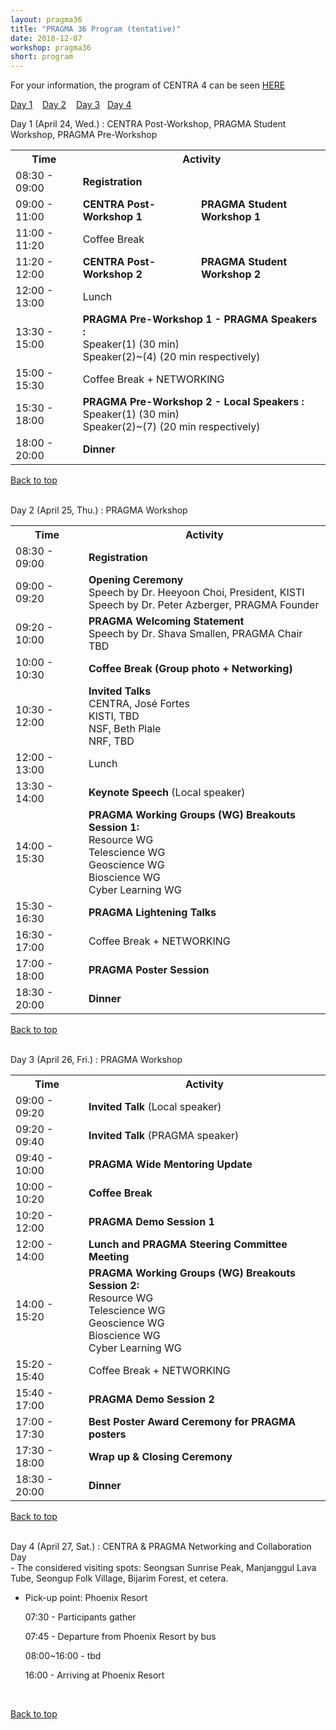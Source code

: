 ```yaml
---
layout: pragma36
title: "PRAGMA 36 Program (tentative)"
date: 2018-12-07
workshop: pragma36
short: program
---
```


For your information, the program of CENTRA 4 can be seen <a href="http://www.globalcentra.org/centra4/program.html" target="new">HERE</a>

[Day 1](#day1) &nbsp;&nbsp; [Day 2](#day2) &nbsp;&nbsp;
[Day 3](#day3) &nbsp;&nbsp;[Day 4](#day4)

<div class="border36" id="day1">Day 1 (April 24, Wed.) : CENTRA Post-Workshop, PRAGMA Student Workshop, PRAGMA Pre-Workshop</div>

<table class="program36">
  <tr>
    <th>Time</th>
    <th colspan="2">Activity</th>
  </tr>
  <tr>
    <td>08:30 - 09:00</td>
    <td colspan="2" class="break"><b>Registration</b></td>
  </tr>
  <tr>
    <td>09:00 - 11:00</td>
    <td> <b>CENTRA Post-Workshop 1</b> </td>
    <td> <b>PRAGMA Student Workshop 1</b> </td>
  </tr>
  <tr>
    <td>11:00 - 11:20</td>
    <td colspan="2" class="break">Coffee Break </td>
  </tr>
  <tr>
    <td>11:20 - 12:00</td>
    <td> <b>CENTRA Post-Workshop 2</b> </td>
    <td> <b>PRAGMA Student Workshop 2</b> </td>
  </tr>
  <tr>
    <td>12:00 - 13:00</td>
    <td  colspan="2" class="break">Lunch </td>
  </tr>
  <tr>
    <td>13:30 - 15:00</td>
    <td colspan="2"><b>PRAGMA Pre-Workshop 1 - PRAGMA Speakers : </b> <br>
      Speaker(1) (30 min) <br> 
      Speaker(2)~(4) (20 min respectively) </td>
  </tr>
  <tr>
    <td>15:00 - 15:30</td>
    <td colspan="2" class="break">Coffee Break  + NETWORKING </td>
  </tr>
  <tr>
    <td>15:30 - 18:00</td>
    <td colspan="2" ><b>PRAGMA Pre-Workshop 2 - Local Speakers : </b> <br>
      Speaker(1) (30 min) <br> 
      Speaker(2)~(7) (20 min respectively) </td>
  </tr>
  <tr>
    <td>18:00 - 20:00</td>
    <td colspan="2"><b>Dinner</b> </td>
  </tr>
</table>

[Back to top](/pragma36-program)

<br>

<div class="border36" id="day2">Day 2 (April 25, Thu.) : PRAGMA Workshop</div>

<table class="program36">
  <tr>
    <th>Time</th>
    <th>Activity</th>
  </tr>
  <tr>
    <td>08:30 - 09:00</td>
    <td><b>Registration</b></td>
  </tr>
  <tr>
    <td>09:00 - 09:20</td>
    <td><b>Opening Ceremony</b> <br>
      Speech by Dr. Heeyoon Choi, President, KISTI <br> 
      Speech by Dr. Peter Azberger, PRAGMA Founder </td>
  </tr>
  <tr>
    <td>09:20 - 10:00</td>
    <td><b>PRAGMA Welcoming Statement</b> <br>
      Speech by Dr. Shava Smallen, PRAGMA Chair <br> 
      TBD </td>
  </tr>
  <tr>
    <td>10:00 - 10:30</td>
    <td class="break"><b>Coffee Break (Group photo + Networking)</b></td>
  </tr>
  <tr>
    <td>10:30 - 12:00</td>
    <td><b>Invited Talks</b> <br>
      CENTRA, José Fortes <br> 
      KISTI, TBD <br> 
      NSF, Beth Plale <br>
      NRF, TBD</td>
  </tr>
  <tr>
    <td>12:00 - 13:00</td>
     <td class="break">Lunch </td>
  </tr>
  <tr>
    <td>13:30 - 14:00</td>
    <td><b>Keynote Speech</b> (Local speaker)</td>
  </tr>
  <tr>
    <td>14:00 - 15:30</td>
    <td><b>PRAGMA Working Groups (WG) Breakouts Session 1: </b> <br>
      Resource WG <br> 
      Telescience WG <br> 
      Geoscience WG <br>
      Bioscience WG <br>
      Cyber Learning WG </td>
  </tr>
  <tr>
    <td>15:30 - 16:30</td>
    <td><b>PRAGMA Lightening Talks </b></td>
  </tr>
  <tr>
    <td>16:30 - 17:00</td>
    <td class="break">Coffee Break  + NETWORKING </td>
  </tr>
  <tr>
    <td>17:00 - 18:00</td>
    <td><b>PRAGMA Poster Session</b></td>
  </tr>
  <tr>
    <td>18:30 - 20:00</td>
    <td class="break"><b>Dinner</b></td>
  </tr>
</table>

[Back to top](/pragma36-program)

<br>

<div class="border36" id="day3">Day 3 (April 26, Fri.) : PRAGMA Workshop</div>

<table class="program36">
  <tr>
    <th>Time</th>
    <th>Activity</th>
  </tr>
  <tr>
    <td>09:00 - 09:20</td>
    <td><b>Invited Talk</b> (Local speaker)</td>
  </tr>
  <tr>
    <td>09:20 - 09:40</td>
    <td><b>Invited Talk</b> (PRAGMA speaker)</td>
  </tr>
  <tr>
    <td>09:40 - 10:00</td>
    <td><b>PRAGMA Wide Mentoring Update </b></td>
  </tr>
  <tr>
    <td>10:00 - 10:20</td>
    <td class="break"><b>Coffee Break</b></td>
  </tr>
  <tr>
    <td>10:20 - 12:00</td>
    <td><b>PRAGMA Demo Session 1</b></td>
  </tr>
  <tr>
    <td>12:00 - 14:00</td>
    <td><b>Lunch and PRAGMA Steering Committee Meeting</b></td>
  </tr>
  <tr>
    <td>14:00 - 15:20</td>
    <td><b>PRAGMA Working Groups (WG) Breakouts Session 2: </b> <br>
      Resource WG <br> 
      Telescience WG <br> 
      Geoscience WG <br>
      Bioscience WG <br>
      Cyber Learning WG </td>
  </tr> 
  <tr>
    <td>15:20 - 15:40</td>
    <td class="break">Coffee Break  + NETWORKING </td>
  </tr>
  <tr>
    <td>15:40 - 17:00</td>
    <td><b>PRAGMA Demo Session 2</b></td>
  </tr> 
  <tr>
    <td>17:00 - 17:30</td>
    <td><b>Best Poster Award Ceremony for PRAGMA posters</b></td>
  </tr>
  <tr>
    <td>17:30 - 18:00</td>
    <td><b>Wrap up & Closing Ceremony</b></td>
  </tr>
  <tr>
    <td>18:30 - 20:00</td>
    <td class="break"><b>Dinner</b></td>
  </tr>
</table>

[Back to top](/pragma36-program)

<br>

<div class="border36" id="day4">Day 4 (April 27, Sat.) : CENTRA & PRAGMA Networking and Collaboration Day  </div>
- The considered visiting spots: Seongsan Sunrise Peak, Manjanggul Lava Tube, Seongup Folk Village, Bijarim Forest, et cetera.

* Pick-up point: Phoenix Resort
<ul>07:30 - Participants gather</ul>
<ul>07:45 - Departure from Phoenix Resort by bus</ul>
<ul>08:00~16:00 - tbd</ul>
<ul>16:00 - Arriving at Phoenix Resort</ul><br>

[Back to top](/pragma36-program)

<br>
